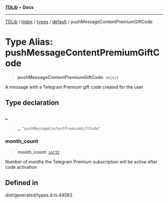 [**TDLib**](../../../../../../README.md) • **Docs**

***

[TDLib](../../../../../../modules.md) / [index](../../../../../README.md) / [types](../../../README.md) / [default](../README.md) / pushMessageContentPremiumGiftCode

# Type Alias: pushMessageContentPremiumGiftCode

> **pushMessageContentPremiumGiftCode**: `object`

A message with a Telegram Premium gift code created for the user

## Type declaration

### \_

> **\_**: `"pushMessageContentPremiumGiftCode"`

### month\_count

> **month\_count**: [`int32`](int32-1.md)

Number of months the Telegram Premium subscription will be active after code activation

## Defined in

dist/generated/types.d.ts:44583
